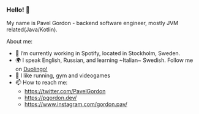### Hello! 👋

My name is Pavel Gordon - backend software engineer, mostly JVM related(Java/Kotlin). 

About me: 
- 🔭 I’m currently working in Spotify, located in Stockholm, Sweden.
- 🌍 I speak English, Russian, and learning ~Italian~ Swedish. Follow me on [Duolingo!](https://www.duolingo.com/u/108429008)
- 💬 I like running, gym and videogames
- 📫 How to reach me: 
  - https://twitter.com/PavelGordon 
  - https://pgordon.dev/ 
  - https://www.instagram.com/gordon.pav/


<!--
**pavelgordon/pavelgordon** is a ✨ _special_ ✨ repository because its `README.md` (this file) appears on your GitHub profile.

Here are some ideas to get you started:

- 🔭 I’m currently working on ...
- 🌱 I’m currently learning ...
- 👯 I’m looking to collaborate on ...
- 🤔 I’m looking for help with ...
- 💬 Ask me about ...
- 📫 How to reach me: ...
- 😄 Pronouns: ...
- ⚡ Fun fact: ...
-->
